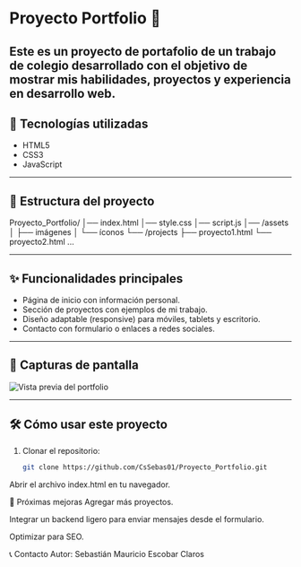 # Proyecto Portfolio 🎨

Este es un proyecto de **portafolio de un trabajo de colegio** desarrollado con el objetivo de mostrar mis habilidades, proyectos y experiencia en desarrollo web.  
---

## 🚀 Tecnologías utilizadas

- HTML5  
- CSS3  
- JavaScript  
---

## 📂 Estructura del proyecto

Proyecto_Portfolio/
│── index.html
│── style.css
│── script.js
│── /assets
│ ├── imágenes
│ └── íconos
└── /projects
├── proyecto1.html
└── proyecto2.html
...

---

## ✨ Funcionalidades principales

- Página de inicio con información personal.  
- Sección de proyectos con ejemplos de mi trabajo.  
- Diseño adaptable (responsive) para móviles, tablets y escritorio.  
- Contacto con formulario o enlaces a redes sociales.  

---

## 📸 Capturas de pantalla

![Vista previa del portfolio](https://via.placeholder.com/800x400?text=Captura+de+tu+Portfolio)

---

## 🛠️ Cómo usar este proyecto

1. Clonar el repositorio:
   ```bash
   git clone https://github.com/CsSebas01/Proyecto_Portfolio.git
Abrir el archivo index.html en tu navegador.

📌 Próximas mejoras
Agregar más proyectos.

Integrar un backend ligero para enviar mensajes desde el formulario.

Optimizar para SEO.

📞 Contacto
Autor: Sebastián Mauricio Escobar Claros
